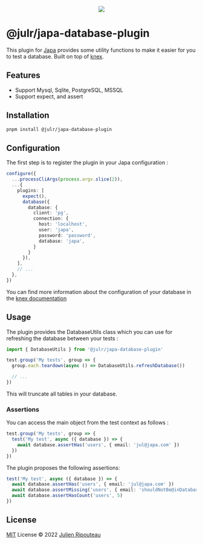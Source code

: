 <p align="center">
  <img src="https://user-images.githubusercontent.com/8337858/190878581-43ed9b9d-bf4a-47d2-9af0-b00b2e79027a.png">
</p>

# @julr/japa-database-plugin

This plugin for [Japa](http://japa.dev) provides some utility functions to make it easier for you to test a database. Built on top of [knex](https://knexjs.org/).

## Features
- Support Mysql, Sqlite, PostgreSQL, MSSQL
- Support expect, and assert

## Installation
```bash
pnpm install @julr/japa-database-plugin
```

## Configuration
The first step is to register the plugin in your Japa configuration : 

```ts
configure({
  ...processCliArgs(process.argv.slice(2)),
  ...{
    plugins: [
      expect(),
      database({ 
        database: {
          client: 'pg',
          connection: {
            host: 'localhost',
            user: 'japa',
            password: 'password',
            database: 'japa',
          }
        } 
      }),
    ],
    // ...
  },
})
```
You can find more information about the configuration of your database in the [knex documentation](https://knexjs.org/guide/#configuration-options)

## Usage

The plugin provides the DatabaseUtils class which you can use for refreshing the database between your tests :

```ts
import { DatabaseUtils } from '@julr/japa-database-plugin'

test.group('My tests', group => {
  group.each.teardown(async () => DatabaseUtils.refreshDatabase())

  // ...
})
```

This will truncate all tables in your database.

### Assertions

You can access the main object from the test context as follows :

```ts
test.group('My tests', group => {
  test('My test', async ({ database }) => {
    await database.assertHas('users', { email: 'jul@japa.com' })
  })
})
```

The plugin proposes the following assertions: 

```ts
test('My test', async ({ database }) => {
  await database.assertHas('users', { email: 'jul@japa.com' })
  await database.assertMissing('users', { email: 'shouldNotBe@inDatabase.com'})
  await database.assertHasCount('users', 5)
})
```

## License

[MIT](./LICENSE.md) License © 2022 [Julien Ripouteau](https://github.com/Julien-R44)

